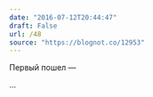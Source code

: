 ```yaml
---
date: "2016-07-12T20:44:47"
draft: False
url: /48
source: "https://blognot.co/12953"
---
```


Первый пошел — 

...
